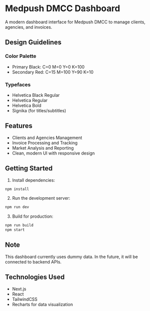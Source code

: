 # Medpush DMCC Dashboard

A modern dashboard interface for Medpush DMCC to manage clients, agencies, and invoices.

## Design Guidelines

### Color Palette
- Primary Black: C=0 M=0 Y=0 K=100
- Secondary Red: C=15 M=100 Y=90 K=10

### Typefaces
- Helvetica Black Regular
- Helvetica Regular
- Helvetica Bold
- Signika (for titles/subtitles)

## Features

- Clients and Agencies Management
- Invoice Processing and Tracking
- Market Analysis and Reporting
- Clean, modern UI with responsive design

## Getting Started

1. Install dependencies:
```bash
npm install
```

2. Run the development server:
```bash
npm run dev
```

3. Build for production:
```bash
npm run build
npm start
```

## Note

This dashboard currently uses dummy data. In the future, it will be connected to backend APIs.

## Technologies Used

- Next.js
- React
- TailwindCSS
- Recharts for data visualization
